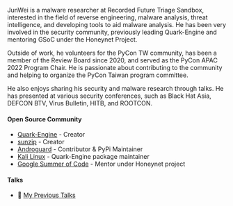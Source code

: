 JunWei is a malware researcher at Recorded Future Triage Sandbox, interested in the field of reverse engineering, malware analysis, threat intelligence, and developing tools to aid malware analysis. He has been very involved in the security community, previously leading Quark-Engine and mentoring GSoC under the Honeynet Project.

Outside of work, he volunteers for the PyCon TW community, has been a member of the Review Board since 2020, and served as the PyCon APAC 2022 Program Chair. He is passionate about contributing to the community and helping to organize the PyCon Taiwan program committee.

He also enjoys sharing his security and malware research through talks. He has presented at various security conferences, such as Black Hat Asia, DEFCON BTV, Virus Bulletin, HITB, and ROOTCON.

#### Open Source Community

- [Quark-Engine](https://github.com/quark-engine/quark-engine) - Creator
- [sunzip](https://github.com/twbgc/sunzip) - Creator
- [Androguard](https://github.com/androguard/androguard) - Contributor & PyPi Maintainer
- [Kali Linux](http://pkg.kali.org/pkg/quark-engine) - Quark-Engine package maintainer
- [Google Summer of Code](https://www.honeynet.org/gsoc/gsoc-2021/google-summer-of-code-2021-project-ideas/#quark) - Mentor under Honeynet project

#### Talks

- 🌱 [My Previous Talks](https://github.com/krnick/talks)
